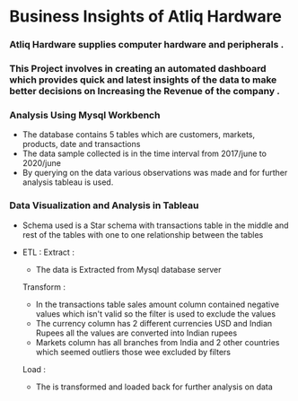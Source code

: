 # Business Insights of Atliq Hardware 

### Atliq Hardware supplies computer hardware and peripherals .

### This Project involves in creating an automated dashboard which provides quick and latest insights of the data to make better decisions on Increasing the Revenue of the company .

### Analysis Using Mysql Workbench

 * The database contains 5 tables which are customers, markets, products, date and transactions
 * The data sample collected is in the time interval from 2017/june to 2020/june
 * By querying on the data various observations was made and for further analysis tableau is used.

### Data Visualization and Analysis in Tableau

 * Schema used is a Star schema with transactions table in the middle and rest of the tables with one to one relationship between the tables

 * ETL :
    Extract :
     * The data is Extracted from Mysql database server
   
    Transform :
     * In the transactions table sales amount column contained negative values which isn't valid so the filter is used to exclude the values
     * The currency column has 2 different currencies USD and Indian Rupees all the values are converted into Indian rupees
     * Markets column has all branches from India and 2 other countries which seemed outliers those wee excluded by filters 

    Load : 
     * The is transformed and loaded back for further analysis on data

       
